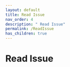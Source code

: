 ```yaml
---
layout: default
title: Read Issue
nav_order: 4
description: " Read Issue"
permalink: /ReadIssue
has_children: true
---
```


# Read Issue
 